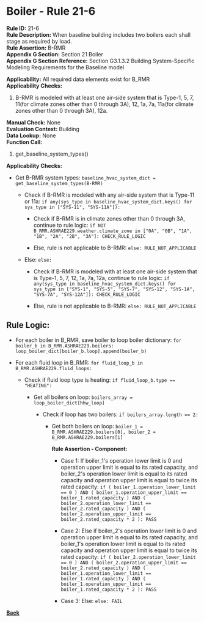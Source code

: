 
# Boiler - Rule 21-6  

**Rule ID:** 21-6  
**Rule Description:** When baseline building includes two boilers each shall stage as required by load.  
**Rule Assertion:** B-RMR  
**Appendix G Section:** Section 21 Boiler  
**Appendix G Section Reference:** Section G3.1.3.2 Building System-Specific Modeling Requirements for the Baseline model  

**Applicability:** All required data elements exist for B_RMR  
**Applicability Checks:**  

1. B-RMR is modeled with at least one air-side system that is Type-1, 5, 7, 11(for climate zones other than 0 through 3A), 12, 1a, 7a, 11a(for climate zones other than 0 through 3A), 12a.

**Manual Check:** None  
**Evaluation Context:** Building  
**Data Lookup:** None  
**Function Call:**  

1. get_baseline_system_types()

**Applicability Checks:**  

- Get B-RMR system types: `baseline_hvac_system_dict = get_baseline_system_types(B-RMR)`

  - Check if B-RMR is modeled with any air-side system that is Type-11 or 11a: `if any(sys_type in baseline_hvac_system_dict.keys() for sys_type in ["SYS-11", "SYS-11A"]):`

    - Check if B-RMR is in climate zones other than 0 through 3A, continue to rule logic: `if NOT B_RMR.ASHRAE229.weather.climate_zone in ["0A", "0B", "1A", "1B", "2A", "2B", "3A"]: CHECK_RULE_LOGIC`

    - Else, rule is not applicable to B-RMR: `else: RULE_NOT_APPLICABLE`

  - Else: `else:`
  
    - Check if B-RMR is modeled with at least one air-side system that is Type-1, 5, 7, 12, 1a, 7a, 12a, continue to rule logic: `if any(sys_type in baseline_hvac_system_dict.keys() for sys_type in ["SYS-1", "SYS-5", "SYS-7", "SYS-12", "SYS-1A", "SYS-7A", "SYS-12A"]): CHECK_RULE_LOGIC`

    - Else, rule is not applicable to B-RMR: `else: RULE_NOT_APPLICABLE`

## Rule Logic:  

- For each boiler in B_RMR, save boiler to loop boiler dictionary: `for boiler_b in B_RMR.ASHRAE229.boilers: loop_boiler_dict[boiler_b.loop].append(boiler_b)`

- For each fluid loop in B_RMR: `for fluid_loop_b in B_RMR.ASHRAE229.fluid_loops:`

  - Check if fluid loop type is heating: `if fluid_loop_b.type == "HEATING":`

    - Get all boilers on loop: `boilers_array = loop_boiler_dict[hhw_loop]`

      - Check if loop has two boilers: `if boilers_array.length == 2:`

        - Get both boilers on loop: `boiler_1 = B_RMR.ASHRAE229.boilers[0], boiler_2 = B_RMR.ASHRAE229.boilers[1]`

          **Rule Assertion - Component:**

            - Case 1: If boiler_1's operation lower limit is 0 and operation upper limit is equal to its rated capacity, and boiler_2's operation lower limit is equal to its rated capacity and operation upper limit is equal to twice its rated capacity: `if ( boiler_1.operation_lower_limit == 0 ) AND ( boiler_1.operation_upper_limit == boiler_1.rated_capacity ) AND ( boiler_2.operation_lower_limit == boiler_2.rated_capacity ) AND ( boiler_2.operation_upper_limit == boiler_2.rated_capacity * 2 ): PASS`

            - Case 2: Else if boiler_2's operation lower limit is 0 and operation upper limit is equal to its rated capacity, and boiler_1's operation lower limit is equal to its rated capacity and operation upper limit is equal to twice its rated capacity: `if ( boiler_2.operation_lower_limit == 0 ) AND ( boiler_2.operation_upper_limit == boiler_2.rated_capacity ) AND ( boiler_1.operation_lower_limit == boiler_1.rated_capacity ) AND ( boiler_1.operation_upper_limit == boiler_1.rated_capacity * 2 ): PASS`

            - Case 3: Else: `else: FAIL`

**[Back](../_toc.md)**

